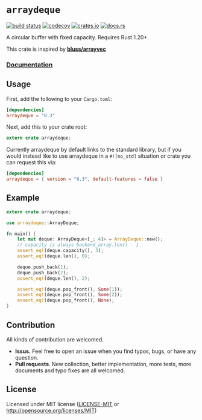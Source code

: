 # `arraydeque`

[![build status](https://travis-ci.org/andylokandy/arraydeque.svg?branch=master)](https://travis-ci.org/andylokandy/arraydeque)
[![codecov](https://codecov.io/gh/andylokandy/arraydeque/branch/master/graph/badge.svg)](https://codecov.io/gh/andylokandy/arraydeque)
[![crates.io](https://img.shields.io/crates/v/arraydeque.svg)](https://crates.io/crates/arraydeque)
[![docs.rs](https://docs.rs/arraydeque/badge.svg)](https://docs.rs/arraydeque)

A circular buffer with fixed capacity.  Requires Rust 1.20+.

This crate is inspired by [**bluss/arrayvec**](https://github.com/bluss/arrayvec)

### [**Documentation**](https://docs.rs/arraydeque)

## Usage

First, add the following to your `Cargo.toml`:

```toml
[dependencies]
arraydeque = "0.3"
```

Next, add this to your crate root:

```rust
extern crate arraydeque;
```

Currently arraydeque by default links to the standard library, but if you would
instead like to use arraydeque in a `#![no_std]` situation or crate you can
request this via:

```toml
[dependencies]
arraydeque = { version = "0.3", default-features = false }
```

## Example

```rust
extern crate arraydeque;

use arraydeque::ArrayDeque;

fn main() {
    let mut deque: ArrayDeque<[_; 4]> = ArrayDeque::new();
    // capacity is always backend_array.len() - 1
    assert_eq!(deque.capacity(), 3);
    assert_eq!(deque.len(), 0);

    deque.push_back(1);
    deque.push_back(2);
    assert_eq!(deque.len(), 2);

    assert_eq!(deque.pop_front(), Some(1));
    assert_eq!(deque.pop_front(), Some(2));
    assert_eq!(deque.pop_front(), None);
}
```

## Contribution

All kinds of contribution are welcomed.

- **Issus.** Feel free to open an issue when you find typos, bugs, or have any question.
- **Pull requests**. New collection, better implementation, more tests, more documents and typo fixes are all welcomed.

## License

Licensed under MIT license ([LICENSE-MIT](LICENSE-MIT) or http://opensource.org/licenses/MIT)

